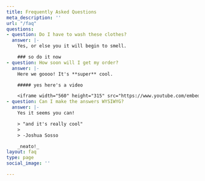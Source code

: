 ```yaml
---
title: Frequently Asked Questions
meta_description: ''
url: "/faq"
questions:
- question: Do I have to wash these clothes?
  answer: |-
    Yes, or else you it will begin to smell.

    ### so do it now
- question: How soon will I get my order?
  answer: |-
    Here we goooo! It's **super** cool.

    ##### yes here's a video

    <iframe width="560" height="315" src="https://www.youtube.com/embed/xeNb7v2ElAQ" frameborder="0" allow="autoplay; encrypted-media" allowfullscreen></iframe>
- question: Can I make the answers WYSIWYG?
  answer: |-
    Yes it seems you can!

    > "and it's really cool"
    >
    > -Joshua Sosso

    _neato!_
layout: faq
type: page
social_image: ''

---
```

